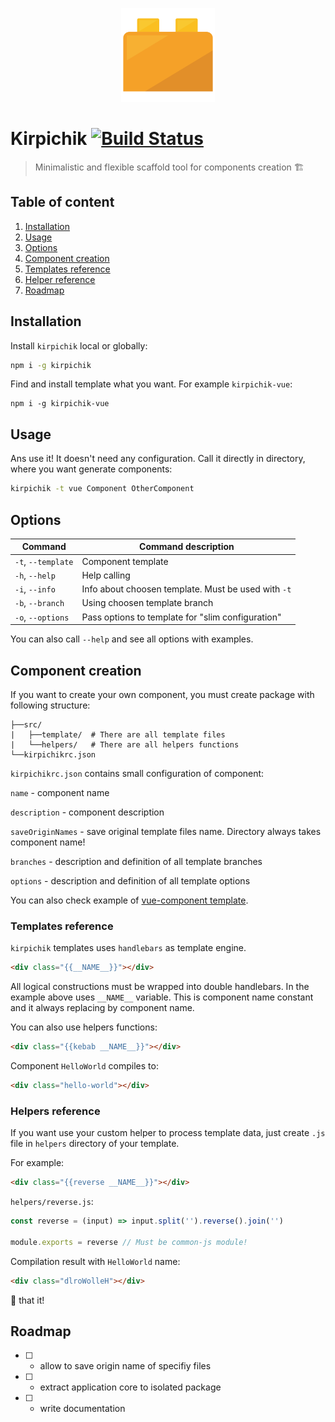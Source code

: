 <p align="center">
  <a href="https://github.com/kirpichikjs/kirpichik" target="_blank">
    <img width="150"src="https://github.com/kirpichikjs/kirpichik/blob/master/logo.png?raw=true" />
  </a>
</p>

# Kirpichik [![Build Status](https://travis-ci.org/kirpichikjs/kirpichik.svg?branch=master)](https://travis-ci.org/kirpichikjs/kirpichik)

> Minimalistic and flexible scaffold tool for components creation :building_construction:

## Table of content

1. [Installation](#installation)
2. [Usage](#usage)
3. [Options](#options)
5. [Component creation](#component-creation)
6. [Templates reference](#templates-reference)
7. [Helper reference](#helper-reference)
8. [Roadmap](#roadmap)

## Installation

Install `kirpichik` local or globally:

```bash
npm i -g kirpichik
```

Find and install template what you want. For example `kirpichik-vue`:

```
npm i -g kirpichik-vue
```

## Usage

Ans use it! It doesn't need any configuration. Call it directly in directory,
where you want generate components:

```bash
kirpichik -t vue Component OtherComponent
```

## Options

| Command           | Command description                                        |
|-------------------|------------------------------------------------------------|
|`-t`, `--template` | Component template                                         |
|`-h`, `--help`     | Help calling                                               |
|`-i`, `--info`     | Info about choosen template. Must be used with `-t`        |
|`-b`, `--branch`   | Using choosen template branch                              |
|`-o`, `--options`  | Pass options to template for "slim configuration"          |

You can also call `--help` and see all options with examples.

## Component creation

If you want to create your own component, you must create package with following
structure:

```
├──src/
|   ├──template/  # There are all template files
|   └──helpers/   # There are all helpers functions
└──kirpichikrc.json
```

`kirpichikrc.json` contains small configuration of component:

`name` - component name

`description` - component description

`saveOriginNames` - save original template files name. Directory always takes component name!

`branches` - description and definition of all template branches

`options` - description and definition of all template options

You can also check example of [vue-component template](https://github.com/kirpichikjs/kirpichik-vue).

### Templates reference

`kirpichik` templates uses `handlebars` as template engine.

```html
<div class="{{__NAME__}}"></div>
```

All logical constructions must be wrapped into double handlebars. In the
example above uses `__NAME__` variable. This is component name constant and it
always replacing by component name.

You can also use helpers functions:

```html
<div class="{{kebab __NAME__}}"></div>
```

Component `HelloWorld` compiles to:

```html
<div class="hello-world"></div>
```

### Helpers reference

If you want use your custom helper to process template data, just create `.js`
file in `helpers` directory of your template.

For example:

```html
<div class="{{reverse __NAME__}}"></div>
```

`helpers/reverse.js`:

```js
const reverse = (input) => input.split('').reverse().join('')

module.exports = reverse // Must be common-js module!
```

Compilation result with `HelloWorld` name:

```html
<div class="dlroWolleH"></div>
```

:tada: that it!

## Roadmap

- [ ] - allow to save origin name of specifiy files
- [ ] - extract application core to isolated package
- [ ] - write documentation
